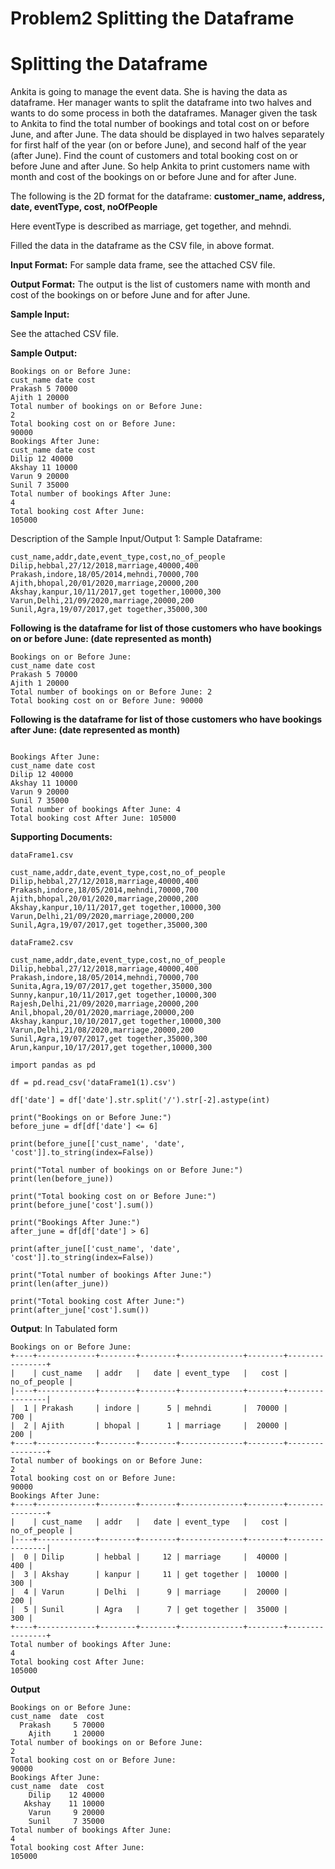 # Problem2 Splitting the Dataframe

# Splitting the Dataframe

Ankita is going to manage the event data. She is having the data as dataframe. Her manager wants to split the dataframe into two halves and wants to do some process in both the dataframes. Manager given the task to Ankita to find the total number of bookings and total cost on or before June, and after June. The data should be displayed in two halves separately for first half of the year (on or before June), and second half of the year (after June). Find the count of customers and total booking cost on or before June and after June.
So help Ankita to print customers name with month and cost of the bookings on or before June and for after June.

The following is the 2D format for the dataframe:
**customer_name, address, date, eventType, cost, noOfPeople**

Here eventType is described as marriage, get together, and mehndi.

Filled the data in the dataframe as the CSV file, in above format.

**Input Format:**
For sample data frame, see the attached CSV file.

**Output Format:**
The output is the list of customers name with month and cost of the bookings on or before June and for after June.

**Sample Input:**

See the attached CSV file.

**Sample Output:**

```
Bookings on or Before June:
cust_name date cost
Prakash 5 70000
Ajith 1 20000
Total number of bookings on or Before June:
2
Total booking cost on or Before June:
90000
Bookings After June:
cust_name date cost
Dilip 12 40000
Akshay 11 10000
Varun 9 20000
Sunil 7 35000
Total number of bookings After June:
4
Total booking cost After June:
105000
```

Description of the Sample Input/Output 1:
Sample Dataframe:

```
cust_name,addr,date,event_type,cost,no_of_people
Dilip,hebbal,27/12/2018,marriage,40000,400
Prakash,indore,18/05/2014,mehndi,70000,700
Ajith,bhopal,20/01/2020,marriage,20000,200
Akshay,kanpur,10/11/2017,get together,10000,300
Varun,Delhi,21/09/2020,marriage,20000,200
Sunil,Agra,19/07/2017,get together,35000,300
```

**Following is the dataframe for list of those customers who have bookings on or before June: (date represented as month)**

```
Bookings on or Before June:
cust_name date cost
Prakash 5 70000
Ajith 1 20000
Total number of bookings on or Before June: 2
Total booking cost on or Before June: 90000
```

**Following is the dataframe for list of those customers who have bookings after June: (date represented as month)**
```

Bookings After June:
cust_name date cost
Dilip 12 40000
Akshay 11 10000
Varun 9 20000
Sunil 7 35000
Total number of bookings After June: 4
Total booking cost After June: 105000
```

**Supporting Documents:**

```
dataFrame1.csv

cust_name,addr,date,event_type,cost,no_of_people
Dilip,hebbal,27/12/2018,marriage,40000,400
Prakash,indore,18/05/2014,mehndi,70000,700
Ajith,bhopal,20/01/2020,marriage,20000,200
Akshay,kanpur,10/11/2017,get together,10000,300
Varun,Delhi,21/09/2020,marriage,20000,200
Sunil,Agra,19/07/2017,get together,35000,300

dataFrame2.csv

cust_name,addr,date,event_type,cost,no_of_people
Dilip,hebbal,27/12/2018,marriage,40000,400
Prakash,indore,18/05/2014,mehndi,70000,700
Sunita,Agra,19/07/2017,get together,35000,300
Sunny,kanpur,10/11/2017,get together,10000,300
Rajesh,Delhi,21/09/2020,marriage,20000,200
Anil,bhopal,20/01/2020,marriage,20000,200
Akshay,kanpur,10/10/2017,get together,10000,300
Varun,Delhi,21/08/2020,marriage,20000,200
Sunil,Agra,19/07/2017,get together,35000,300
Arun,kanpur,10/17/2017,get together,10000,300
```

```
import pandas as pd

df = pd.read_csv('dataFrame1(1).csv')

df['date'] = df['date'].str.split('/').str[-2].astype(int)

print("Bookings on or Before June:")
before_june = df[df['date'] <= 6]

print(before_june[['cust_name', 'date', 'cost']].to_string(index=False))

print("Total number of bookings on or Before June:")
print(len(before_june))

print("Total booking cost on or Before June:")
print(before_june['cost'].sum())

print("Bookings After June:")
after_june = df[df['date'] > 6]

print(after_june[['cust_name', 'date', 'cost']].to_string(index=False))

print("Total number of bookings After June:")
print(len(after_june))

print("Total booking cost After June:")
print(after_june['cost'].sum())

```

**Output**: In Tabulated form

```
Bookings on or Before June:
+----+-------------+--------+--------+--------------+--------+----------------+
|    | cust_name   | addr   |   date | event_type   |   cost |   no_of_people |
|----+-------------+--------+--------+--------------+--------+----------------|
|  1 | Prakash     | indore |      5 | mehndi       |  70000 |            700 |
|  2 | Ajith       | bhopal |      1 | marriage     |  20000 |            200 |
+----+-------------+--------+--------+--------------+--------+----------------+
Total number of bookings on or Before June:
2
Total booking cost on or Before June:
90000
Bookings After June:
+----+-------------+--------+--------+--------------+--------+----------------+
|    | cust_name   | addr   |   date | event_type   |   cost |   no_of_people |
|----+-------------+--------+--------+--------------+--------+----------------|
|  0 | Dilip       | hebbal |     12 | marriage     |  40000 |            400 |
|  3 | Akshay      | kanpur |     11 | get together |  10000 |            300 |
|  4 | Varun       | Delhi  |      9 | marriage     |  20000 |            200 |
|  5 | Sunil       | Agra   |      7 | get together |  35000 |            300 |
+----+-------------+--------+--------+--------------+--------+----------------+
Total number of bookings After June:
4
Total booking cost After June:
105000

```

**Output**

```
Bookings on or Before June:
cust_name  date  cost
  Prakash     5 70000
    Ajith     1 20000
Total number of bookings on or Before June:
2
Total booking cost on or Before June:
90000
Bookings After June:
cust_name  date  cost
    Dilip    12 40000
   Akshay    11 10000
    Varun     9 20000
    Sunil     7 35000
Total number of bookings After June:
4
Total booking cost After June:
105000
```
